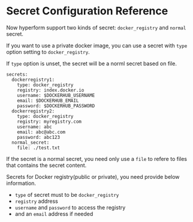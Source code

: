 # Secret Configuration Reference

Now hyperform support two kinds of secret: `docker_registry` and `normal` secret.

If you want to use a private docker image, you can use a secret with `type` option setting to `docker_registry`.

If `type` option is unset, the secret will be a norml secret based on file.

```
secrets:
  dockerregistry1:
    type: docker_registry
    registry: index.docker.io
    username: $DOCKERHUB_USERNAME
    email: $DOCKERHUB_EMAIL
    password: $DOCKERHUB_PASSWORD
  dockerregistry2:
    type: docker_registry
    registry: myregistry.com
    username: abc
    email: abc@abc.com
    password: abc123
  normal_secret:
    file: ./test.txt
```

If the secret is a normal secret, you need only use a `file` to refere to files that contains the secret content.

Secrets for Docker registry(public or private), you need provide below information.

* `type` of secret must to be `docker_registry`
* `registry` address
* `username` and `password` to access the registry
* and an `email` address if needed
